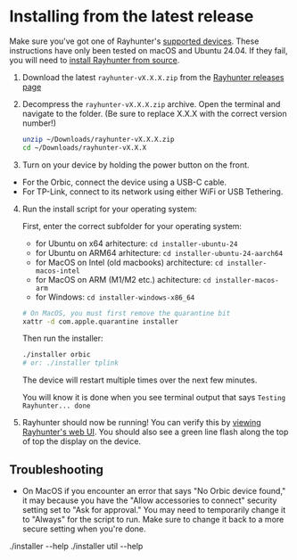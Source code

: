# Installing from the latest release

Make sure you've got one of Rayhunter's [supported devices](./supported-devices.md). These instructions have only been tested on macOS and Ubuntu 24.04. If they fail, you will need to [install Rayhunter from source](./installing-from-source.md).

1. Download the latest `rayhunter-vX.X.X.zip` from the [Rayhunter releases page](https://github.com/EFForg/rayhunter/releases)
2. Decompress the `rayhunter-vX.X.X.zip` archive. Open the terminal and navigate to the folder. (Be sure to replace X.X.X with the correct version number!)

    ```bash
    unzip ~/Downloads/rayhunter-vX.X.X.zip
    cd ~/Downloads/rayhunter-vX.X.X
    ```

3. Turn on your device by holding the power button on the front.

  * For the Orbic, connect the device using a USB-C cable.
  * For TP-Link, connect to its network using either WiFi or USB Tethering.

4. Run the install script for your operating system:

    First, enter the correct subfolder for your operating system:
    - for Ubuntu on x64 arhitecture: `cd installer-ubuntu-24`
    - for Ubuntu on ARM64 arhitecture: `cd installer-ubuntu-24-aarch64`
    - for MacOS on Intel (old macbooks) architecture: `cd installer-macos-intel`
    - for MacOS on ARM (M1/M2 etc.) achitecture: `cd installer-macos-arm`
    - for Windows: `cd installer-windows-x86_64`

    ```bash
    # On MacOS, you must first remove the quarantine bit
    xattr -d com.apple.quarantine installer
    ```
    Then run the installer:
    ```bash
    ./installer orbic
    # or: ./installer tplink
    ```

    The device will restart multiple times over the next few minutes.

    You will know it is done when you see terminal output that says `Testing Rayhunter... done`

5. Rayhunter should now be running! You can verify this by [viewing Rayhunter's web UI](./using-rayhunter). You should also see a green line flash along the top of top the display on the device.

## Troubleshooting

* On MacOS if you encounter an error that says "No Orbic device found," it may because you have the "Allow accessories to connect" security setting set to "Ask for approval." You may need to temporarily change it to "Always" for the script to run. Make sure to change it back to a more secure setting when you're done.

./installer --help
./installer util --help
